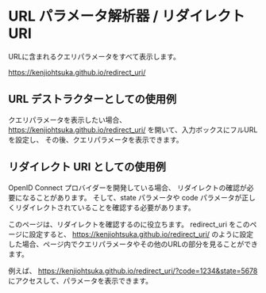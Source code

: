 # URL パラメータ解析器 / リダイレクト URI

URLに含まれるクエリパラメータをすべて表示します。

https://kenjiohtsuka.github.io/redirect_uri/


## URL デストラクターとしての使用例

クエリパラメータを表示したい場合、
https://kenjiohtsuka.github.io/redirect_uri/
を開いて、入力ボックスにフルURLを設定し、
その後、クエリパラメータを表示できます。


## リダイレクト URI としての使用例

OpenID Connect プロバイダーを開発している場合、
リダイレクトの確認が必要になることがあります。
そして、state パラメータや code パラメータが正しくリダイレクトされていることを確認する必要があります。

このページは、リダイレクトを確認するのに役立ちます。
redirect_uri をこのページに設定すると、
https://kenjiohtsuka.github.io/redirect_uri/
のように設定した場合、ページ内でクエリパラメータやその他のURLの部分を見ることができます。

例えば、
https://kenjiohtsuka.github.io/redirect_uri/?code=1234&state=5678
にアクセスして、パラメータを表示できます。
